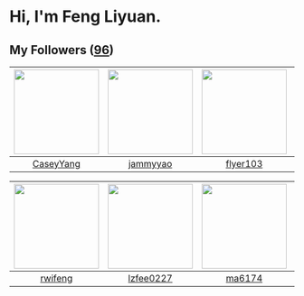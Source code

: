# Hi, I'm Feng Liyuan.

## My Followers ([96](https://github.com/SunRunAway?tab=followers))

| <img src="https://avatars.githubusercontent.com/u/2445114?v=4" width="150" height="150" /> | <img src="https://avatars.githubusercontent.com/u/38520451?v=4" width="150" height="150" /> | <img src="https://avatars.githubusercontent.com/u/829039?v=4" width="150" height="150" /> | <img src="https://avatars.githubusercontent.com/u/1464115?v=4" width="150" height="150" /> |
| :----------------------------------------------------------------------------------------: | :-----------------------------------------------------------------------------------------: | :---------------------------------------------------------------------------------------: | :----------------------------------------------------------------------------------------: |
|                          [CaseyYang](https://github.com/CaseyYang)                         |                           [jammyyao](https://github.com/jammyyao)                           |                          [flyer103](https://github.com/flyer103)                          |                             [chzyer](https://github.com/chzyer)                            |

| <img src="https://avatars.githubusercontent.com/u/1814146?v=4" width="150" height="150" /> | <img src="https://avatars.githubusercontent.com/u/1984045?v=4" width="150" height="150" /> | <img src="https://avatars.githubusercontent.com/u/1449133?v=4" width="150" height="150" /> | <img src="https://avatars.githubusercontent.com/u/9254545?v=4" width="150" height="150" /> |
| :----------------------------------------------------------------------------------------: | :----------------------------------------------------------------------------------------: | :----------------------------------------------------------------------------------------: | :----------------------------------------------------------------------------------------: |
|                            [rwifeng](https://github.com/rwifeng)                           |                          [lzfee0227](https://github.com/lzfee0227)                         |                             [ma6174](https://github.com/ma6174)                            |                            [sunl888](https://github.com/sunl888)                           |